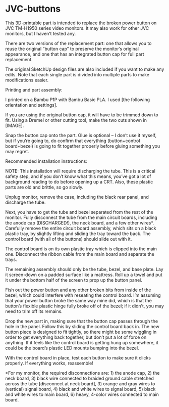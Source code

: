 # JVC-buttons
This 3D-printable part is intended to replace the broken power button on JVC TM-H1950 series video monitors. It may also work for other JVC monitors, but I haven’t tested any. 

There are two versions of the replacement part: one that allows you to reuse the original “button cap” to preserve the monitor’s original appearance, and one that has an integrated button cap for full part replacement. 

The original SketchUp design files are also included if you want to make any edits. Note that each single part is divided into multiple parts to make modifications easier. 

Printing and part assembly:

I printed on a Bambu P1P with Bambu Basic PLA. I used [the following orientation and settings].

If you are using the original button cap, it will have to be trimmed down to fit. Using a Dremel or other cutting tool, make the two cuts shown in [IMAGE].

Snap the button cap onto the part. Glue is optional – I don’t use it myself, but if you’re going to, do confirm that everything (button+control board+bezel) is going to fit together properly before gluing something you may regret. 

Recommended installation instructions:

NOTE: This installation will require discharging the tube. This is a critical safety step, and if you don’t know what this means, you’ve got a lot of background reading to do before opening up a CRT. Also, these plastic parts are old and brittle, so go slowly. 

Unplug monitor, remove the case, including the black rear panel, and discharge the tube. 

Next, you have to get the tube and bezel separated from the rest of the monitor. Fully disconnect the tube from the main circuit boards, including the anode cap (DISCHARGED!), the neck board, and a few other wires*. Carefully remove the entire circuit board assembly, which sits on a black plastic tray, by slightly lifting and sliding the tray toward the back. The control board (with all of the buttons) should slide out with it. 

The control board is on its own plastic tray which is clipped into the main one. Disconnect the ribbon cable from the main board and separate the trays. 

The remaining assembly should only be the tube, bezel, and base plate. Lay it screen-down on a padded surface like a mattress. Roll up a towel and put it under the bottom half of the screen to prop up the button panel. 

Fish out the power button and any other broken bits from inside of the bezel, which could interfere with reseating the control board. I’m assuming that your power button broke the same way mine did, which is that the button’s flexible plastic hinge fully broke off of the bezel; if it didn’t, you may need to trim off its remains. 

Drop the new part in, making sure that the button cap passes through the hole in the panel. Follow this by sliding the control board back in. The new button piece is designed to fit tightly, so there might be some wiggling in order to get everything back together, but don’t put a lot of force on anything. If it feels like the control board is getting hung up somewhere, it could be the board’s plastic LED mounts bumping into the bezel. 

With the control board in place, test each button to make sure it clicks properly. If everything works, reassemble!

*For my monitor, the required disconnections are: 1) the anode cap, 2) the neck board, 3) black wire connected to braided ground cable stretched across the tube [disconnect at neck board], 3) orange and gray wires to (vertical) signal board, 4) black and white wires to signal board, 5) black and white wires to main board, 6) heavy, 4-color wires connected to main board. 
